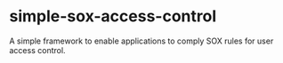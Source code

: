 # simple-sox-access-control
A simple framework to enable applications to comply SOX rules for user access control.
